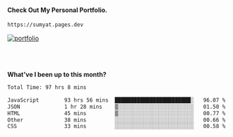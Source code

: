 #### Check Out My Personal Portfolio.
````bash
https://sumyat.pages.dev
````

<a href='https://sumyat.pages.dev/'>
    <img src='https://github.com/sumyat-aung/sumyat-aung/assets/108873224/c9b4f2be-c585-4dd3-84e1-692c3854a6d8' alt='portfolio' align='center' />
</a>


<br />
<br />


<br />
<br />

**What've I been up to this month?**

<!--START_SECTION:waka-->

```txt
Total Time: 97 hrs 8 mins

JavaScript        93 hrs 56 mins  ████████████████████████░   96.07 %
JSON              1 hr 28 mins    ▒░░░░░░░░░░░░░░░░░░░░░░░░   01.50 %
HTML              45 mins         ▒░░░░░░░░░░░░░░░░░░░░░░░░   00.77 %
Other             38 mins         ░░░░░░░░░░░░░░░░░░░░░░░░░   00.66 %
CSS               33 mins         ░░░░░░░░░░░░░░░░░░░░░░░░░   00.58 %
```

<!--END_SECTION:waka-->




